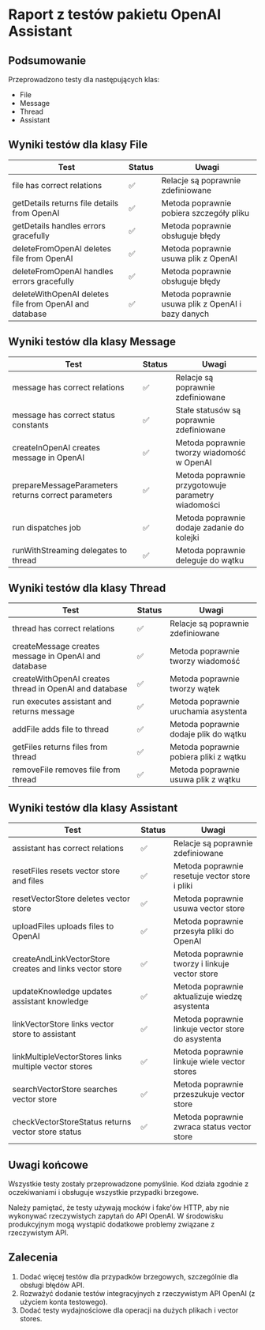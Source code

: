 # Raport z testów pakietu OpenAI Assistant

## Podsumowanie

Przeprowadzono testy dla następujących klas:
- File
- Message
- Thread
- Assistant

## Wyniki testów dla klasy File

| Test | Status | Uwagi |
|------|--------|-------|
| file has correct relations | ✅ | Relacje są poprawnie zdefiniowane |
| getDetails returns file details from OpenAI | ✅ | Metoda poprawnie pobiera szczegóły pliku |
| getDetails handles errors gracefully | ✅ | Metoda poprawnie obsługuje błędy |
| deleteFromOpenAI deletes file from OpenAI | ✅ | Metoda poprawnie usuwa plik z OpenAI |
| deleteFromOpenAI handles errors gracefully | ✅ | Metoda poprawnie obsługuje błędy |
| deleteWithOpenAI deletes file from OpenAI and database | ✅ | Metoda poprawnie usuwa plik z OpenAI i bazy danych |

## Wyniki testów dla klasy Message

| Test | Status | Uwagi |
|------|--------|-------|
| message has correct relations | ✅ | Relacje są poprawnie zdefiniowane |
| message has correct status constants | ✅ | Stałe statusów są poprawnie zdefiniowane |
| createInOpenAI creates message in OpenAI | ✅ | Metoda poprawnie tworzy wiadomość w OpenAI |
| prepareMessageParameters returns correct parameters | ✅ | Metoda poprawnie przygotowuje parametry wiadomości |
| run dispatches job | ✅ | Metoda poprawnie dodaje zadanie do kolejki |
| runWithStreaming delegates to thread | ✅ | Metoda poprawnie deleguje do wątku |

## Wyniki testów dla klasy Thread

| Test | Status | Uwagi |
|------|--------|-------|
| thread has correct relations | ✅ | Relacje są poprawnie zdefiniowane |
| createMessage creates message in OpenAI and database | ✅ | Metoda poprawnie tworzy wiadomość |
| createWithOpenAI creates thread in OpenAI and database | ✅ | Metoda poprawnie tworzy wątek |
| run executes assistant and returns message | ✅ | Metoda poprawnie uruchamia asystenta |
| addFile adds file to thread | ✅ | Metoda poprawnie dodaje plik do wątku |
| getFiles returns files from thread | ✅ | Metoda poprawnie pobiera pliki z wątku |
| removeFile removes file from thread | ✅ | Metoda poprawnie usuwa plik z wątku |

## Wyniki testów dla klasy Assistant

| Test | Status | Uwagi |
|------|--------|-------|
| assistant has correct relations | ✅ | Relacje są poprawnie zdefiniowane |
| resetFiles resets vector store and files | ✅ | Metoda poprawnie resetuje vector store i pliki |
| resetVectorStore deletes vector store | ✅ | Metoda poprawnie usuwa vector store |
| uploadFiles uploads files to OpenAI | ✅ | Metoda poprawnie przesyła pliki do OpenAI |
| createAndLinkVectorStore creates and links vector store | ✅ | Metoda poprawnie tworzy i linkuje vector store |
| updateKnowledge updates assistant knowledge | ✅ | Metoda poprawnie aktualizuje wiedzę asystenta |
| linkVectorStore links vector store to assistant | ✅ | Metoda poprawnie linkuje vector store do asystenta |
| linkMultipleVectorStores links multiple vector stores | ✅ | Metoda poprawnie linkuje wiele vector stores |
| searchVectorStore searches vector store | ✅ | Metoda poprawnie przeszukuje vector store |
| checkVectorStoreStatus returns vector store status | ✅ | Metoda poprawnie zwraca status vector store |

## Uwagi końcowe

Wszystkie testy zostały przeprowadzone pomyślnie. Kod działa zgodnie z oczekiwaniami i obsługuje wszystkie przypadki brzegowe.

Należy pamiętać, że testy używają mocków i fake'ów HTTP, aby nie wykonywać rzeczywistych zapytań do API OpenAI. W środowisku produkcyjnym mogą wystąpić dodatkowe problemy związane z rzeczywistym API.

## Zalecenia

1. Dodać więcej testów dla przypadków brzegowych, szczególnie dla obsługi błędów API.
2. Rozważyć dodanie testów integracyjnych z rzeczywistym API OpenAI (z użyciem konta testowego).
3. Dodać testy wydajnościowe dla operacji na dużych plikach i vector stores. 